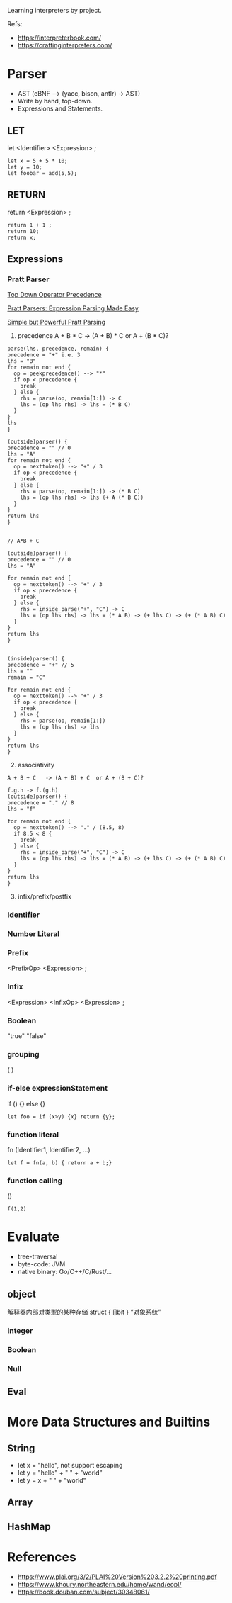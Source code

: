 Learning interpreters by project.

Refs:
- https://interpreterbook.com/
- https://craftinginterpreters.com/

# Parser
- AST (eBNF --> (yacc, bison, antlr) -> AST)
- Write by hand, top-down.
- Expressions and Statements.

## LET
let \<Identifier> \<Expression> ;
```
let x = 5 + 5 * 10;
let y = 10;
let foobar = add(5,5);
```

## RETURN 
return \<Expression> ;
```
return 1 + 1 ;
return 10;
return x;
```

## Expressions 
### Pratt Parser
[Top Down Operator Precedence](https://tdop.github.io/)

[Pratt Parsers: Expression Parsing Made Easy ](https://journal.stuffwithstuff.com/2011/03/19/pratt-parsers-expression-parsing-made-easy/)

[Simple but Powerful Pratt Parsing](https://matklad.github.io/2020/04/13/simple-but-powerful-pratt-parsing.html)

1. precedence
A + B * C -> (A + B) * C or A + (B * C)?
```
parse(lhs, precedence, remain) {
precedence = "+" i.e. 3
lhs = "B"
for remain not end {
  op = peekprecedence() --> "*"
  if op < precedence {
    break
  } else {
    rhs = parse(op, remain[1:]) -> C
    lhs = (op lhs rhs) -> lhs = (* B C)
  }
}
lhs
}

(outside)parser() {
precedence = "" // 0 
lhs = "A"
for remain not end {
  op = nexttoken() --> "+" / 3
  if op < precedence {
    break
  } else {
    rhs = parse(op, remain[1:]) -> (* B C)
    lhs = (op lhs rhs) -> lhs (+ A (* B C))
  }
}
return lhs
}


// A*B + C

(outside)parser() {
precedence = "" // 0 
lhs = "A"

for remain not end {
  op = nexttoken() --> "+" / 3
  if op < precedence {
    break
  } else {
    rhs = inside_parse("+", "C") -> C
    lhs = (op lhs rhs) -> lhs = (* A B) -> (+ lhs C) -> (+ (* A B) C)
  }
}
return lhs
}


(inside)parser() {
precedence = "+" // 5
lhs = ""
remain = "C"

for remain not end {
  op = nexttoken() --> "+" / 3
  if op < precedence {
    break
  } else {
    rhs = parse(op, remain[1:])
    lhs = (op lhs rhs) -> lhs 
  }
}
return lhs
}
```

2. associativity
```
A + B + C   -> (A + B) + C  or A + (B + C)?

f.g.h -> f.(g.h)
(outside)parser() {
precedence = "." // 8
lhs = "f"

for remain not end {
  op = nexttoken() --> "." / (8.5, 8)
  if 8.5 < 8 {
    break
  } else {
    rhs = inside_parse("+", "C") -> C
    lhs = (op lhs rhs) -> lhs = (* A B) -> (+ lhs C) -> (+ (* A B) C)
  }
}
return lhs
}
```

3. infix/prefix/postfix

### Identifier
### Number Literal
### Prefix
\<PrefixOp> \<Expression> ;
### Infix
\<Expression> \<InfixOp> \<Expression> ;
### Boolean
"true"
"false"

### grouping
( <Expression> )

### if-else expressionStatement
if (<condition>) {<block>} else {<block>}
```
let foo = if (x>y) {x} return {y};
```
### function literal
fn <Params list> <Body>
<Params list> (Identifier1, Identifier2, ...)
```
let f = fn(a, b) { return a + b;}
```

### function calling
<Expression>(<Expression list>)
```
f(1,2)
```

# Evaluate
- tree-traversal
- byte-code: JVM
- native binary: Go/C++/C/Rust/...
## object
解释器内部对类型的某种存储
struct {
  []bit
}
“对象系统”
### Integer
### Boolean
### Null

## Eval

# More Data Structures and Builtins
## String
- let x = "hello", not support escaping
- let y = "hello" + " " + "world"
- let y = x + " " + "world"
## Array
## HashMap

# References
- https://www.plai.org/3/2/PLAI%20Version%203.2.2%20printing.pdf
- https://www.khoury.northeastern.edu/home/wand/eopl/
- https://book.douban.com/subject/30348061/
